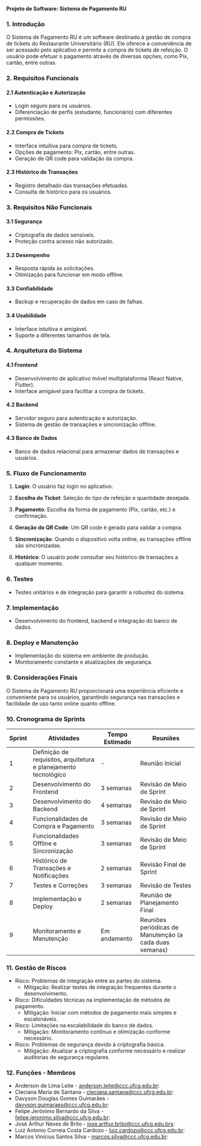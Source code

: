 **Projeto de Software: Sistema de Pagamento RU**

### **1. Introdução**

O Sistema de Pagamento RU é um software destinado à gestão de compra de tickets do Restaurante Universitário (RU). Ele oferece a conveniência de ser acessado pelo aplicativo e permite a compra de tickets de refeição. O usuário pode efetuar o pagamento através de diversas opções, como Pix, cartão, entre outras.

### **2. Requisitos Funcionais**

#### **2.1 Autenticação e Autorização**
- Login seguro para os usuários.
- Diferenciação de perfis (estudante, funcionário) com diferentes permissões.
  
#### **2.2 Compra de Tickets**
- Interface intuitiva para compra de tickets.
- Opções de pagamento: Pix, cartão, entre outras.
- Geração de QR code para validação da compra.

#### **2.3 Histórico de Transações**
- Registro detalhado das transações efetuadas.
- Consulta de histórico para os usuários.

### **3. Requisitos Não Funcionais**

#### **3.1 Segurança**
- Criptografia de dados sensíveis.
- Proteção contra acesso não autorizado.

#### **3.2 Desempenho**
- Resposta rápida às solicitações.
- Otimização para funcionar em modo offline.

#### **3.3 Confiabilidade**
- Backup e recuperação de dados em caso de falhas.

#### **3.4 Usabilidade**
- Interface intuitiva e amigável.
- Suporte a diferentes tamanhos de tela.

### **4. Arquitetura do Sistema**

#### **4.1 Frontend**
- Desenvolvimento de aplicativo móvel multiplataforma (React Native, Flutter).
- Interface amigável para facilitar a compra de tickets.

#### **4.2 Backend**
- Servidor seguro para autenticação e autorização.
- Sistema de gestão de transações e sincronização offline.

#### **4.3 Banco de Dados**
- Banco de dados relacional para armazenar dados de transações e usuários.

### **5. Fluxo de Funcionamento**

1. **Login**: O usuário faz login no aplicativo.

2. **Escolha do Ticket**: Seleção do tipo de refeição e quantidade desejada.

3. **Pagamento**: Escolha da forma de pagamento (Pix, cartão, etc.) e confirmação.

4. **Geração do QR Code**: Um QR code é gerado para validar a compra.

5. **Sincronização**: Quando o dispositivo volta online, as transações offline são sincronizadas.

6. **Histórico**: O usuário pode consultar seu histórico de transações a qualquer momento.

### **6. Testes**

- Testes unitários e de integração para garantir a robustez do sistema.

### **7. Implementação**

- Desenvolvimento do frontend, backend e integração do banco de dados.

### **8. Deploy e Manutenção**

- Implementação do sistema em ambiente de produção.
- Monitoramento constante e atualizações de segurança.

### **9. Considerações Finais**

O Sistema de Pagamento RU proporcionará uma experiência eficiente e conveniente para os usuários, garantindo segurança nas transações e facilidade de uso tanto online quanto offline.

### **10. Cronograma de Sprints**

| Sprint | Atividades                                                     | Tempo Estimado | Reuniões                                           |
|--------|-----------------------------------------------------------------|----------------|----------------------------------------------------|
| 1      | Definição de requisitos, arquitetura e planejamento tecnológico | -      | Reunião Inicial                                   |
| 2      | Desenvolvimento do Frontend                                    | 3 semanas      | Revisão de Meio de Sprint                         |
| 3      | Desenvolvimento do Backend                                     | 4 semanas      | Revisão de Meio de Sprint                         |
| 4      | Funcionalidades de Compra e Pagamento                          | 3 semanas      | Revisão de Meio de Sprint                         |
| 5      | Funcionalidades Offline e Sincronização                       | 3 semanas      | Revisão de Meio de Sprint                         |
| 6      | Histórico de Transações e Notificações                         | 2 semanas      | Revisão Final de Sprint                           |
| 7      | Testes e Correções                                             | 3 semanas      | Revisão de Testes                                 |
| 8      | Implementação e Deploy                                         | 2 semanas      | Reunião de Planejamento Final                     |
| 9      | Monitoramento e Manutenção                                    | Em andamento   | Reuniões periódicas de Manutenção (a cada duas semanas) |

### **11. Gestão de Riscos**
- Risco: Problemas de integração entre as partes do sistema.
  - Mitigação: Realizar testes de integração frequentes durante o desenvolvimento.
- Risco: Dificuldades técnicas na implementação de métodos de pagamento.
  - Mitigação: Iniciar com métodos de pagamento mais simples e escalonáveis.
- Risco: Limitações na escalabilidade do banco de dados.
  - Mitigação: Monitoramento contínuo e otimização conforme necessário.
- Risco: Problemas de segurança devido à criptografia básica.
  - Mitigação: Atualizar a criptografia conforme necessário e realizar auditorias de segurança regulares.

### **12. Funções - Membros**

- Anderson de Lima Leite - anderson.leite@ccc.ufcg.edu.br: 
- Cleciana Maria de Santana - cleciana.santana@ccc.ufcg.edu.br: 
- Davyson Douglas Gomes Guimarães - davyson.guimaraes@ccc.ufcg.edu.br: 
- Felipe Jerônimo Bernardo da Silva - felipe.jeronimo.silva@ccc.ufcg.edu.br: 
- José Arthur Neves de Brito -  jose.arthur.brito@ccc.ufcg.edu.brs: 
- Luiz Antonio Correia Costa Cardozo - luiz.cardozo@ccc.ufcg.edu.br: 
- Marcos Vinícius Santos Silva - marcos.silva@ccc.ufcg.edu.br: 

